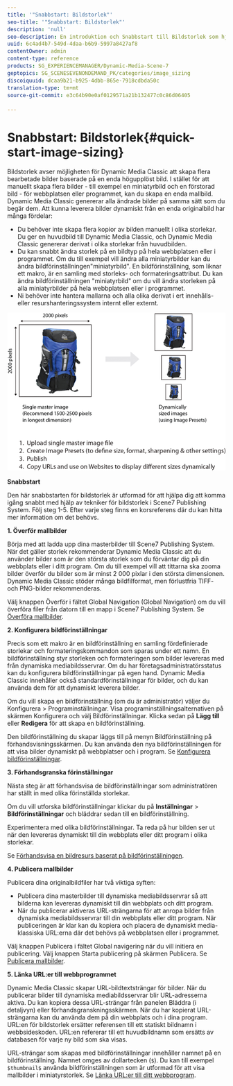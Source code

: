 ```yaml
---
title: '"Snabbstart: Bildstorlek"'
seo-title: '"Snabbstart: Bildstorlek"'
description: 'null'
seo-description: En introduktion och Snabbstart till Bildstorlek som hjälper dig att komma igång snabbt med tekniker för bildstorlek.
uuid: 6c4ad4b7-549d-4daa-b6b9-5997a8427af8
contentOwner: admin
content-type: reference
products: SG_EXPERIENCEMANAGER/Dynamic-Media-Scene-7
geptopics: SG_SCENESEVENONDEMAND_PK/categories/image_sizing
discoiquuid: dcaa9b21-b925-4dbb-865e-7918cdbda50c
translation-type: tm+mt
source-git-commit: e3c64b90e0af0129571a21b132477c0c86d06405

---
```



# Snabbstart: Bildstorlek{#quick-start-image-sizing}

Bildstorlek avser möjligheten för Dynamic Media Classic att skapa flera bearbetade bilder baserade på en enda högupplöst bild. I stället för att manuellt skapa flera bilder - till exempel en miniatyrbild och en förstorad bild - för webbplatsen eller programmet, kan du skapa en enda mallbild. Dynamic Media Classic genererar alla ändrade bilder på samma sätt som du begär dem. Att kunna leverera bilder dynamiskt från en enda originalbild har många fördelar:

* Du behöver inte skapa flera kopior av bilden manuellt i olika storlekar. Du ger en huvudbild till Dynamic Media Classic, och Dynamic Media Classic genererar derivat i olika storlekar från huvudbilden.
* Du kan snabbt ändra storlek på en bildtyp på hela webbplatsen eller i programmet. Om du till exempel vill ändra alla miniatyrbilder kan du ändra bildförinställningen&quot;miniatyrbild&quot;. En bildförinställning, som liknar ett makro, är en samling med storleks- och formateringsattribut. Du kan ändra bildförinställningen &quot;miniatyrbild&quot; om du vill ändra storleken på alla miniatyrbilder på hela webbplatsen eller i programmet.
* Ni behöver inte hantera mallarna och alla olika derivat i ert innehålls- eller resurshanteringssystem internt eller externt.

![Du kan skapa flera härledda bilder med olika storlek från samma högupplösta huvudfil.](/help/assets/is_derivative_sizes_popup.png)

**Snabbstart**

Den här snabbstarten för bildstorlek är utformad för att hjälpa dig att komma igång snabbt med hjälp av tekniker för bildstorlek i Scene7 Publishing System. Följ steg 1-5. Efter varje steg finns en korsreferens där du kan hitta mer information om det behövs.

**1. Överför mallbilder**

Börja med att ladda upp dina masterbilder till Scene7 Publishing System. När det gäller storlek rekommenderar Dynamic Media Classic att du använder bilder som är den största storlek som du förväntar dig på din webbplats eller i ditt program. Om du till exempel vill att tittarna ska zooma bilder överför du bilder som är minst 2 000 pixlar i den största dimensionen. Dynamic Media Classic stöder många bildfilformat, men förlustfria TIFF- och PNG-bilder rekommenderas.

Välj knappen Överför i fältet Global Navigation (Global Navigation) om du vill överföra filer från datorn till en mapp i Scene7 Publishing System. Se [Överföra mallbilder](uploading-master-images.md#uploading_master_images).

**2. Konfigurera bildförinställningar**

Precis som ett makro är en bildförinställning en samling fördefinierade storlekar och formateringskommandon som sparas under ett namn. En bildförinställning styr storleken och formateringen som bilder levereras med från dynamiska mediabildsservrar. Om du har företagsadministratörsstatus kan du konfigurera bildförinställningar på egen hand. Dynamic Media Classic innehåller också standardförinställningar för bilder, och du kan använda dem för att dynamiskt leverera bilder.

Om du vill skapa en bildförinställning (om du är administratör) väljer du Konfigurera > Programinställningar. Visa programinställningsalternativen på skärmen Konfigurera och välj Bildförinställningar. Klicka sedan på **Lägg till** eller **Redigera** för att skapa en bildförinställning.

Den bildförinställning du skapar läggs till på menyn Bildförinställning på förhandsvisningsskärmen. Du kan använda den nya bildförinställningen för att visa bilder dynamiskt på webbplatser och i program. Se [Konfigurera bildförinställningar](setting-image-presets.md#setting_up_image_presets).

**3. Förhandsgranska förinställningar**

Nästa steg är att förhandsvisa de bildförinställningar som administratören har ställt in med olika förinställda storlekar.

Om du vill utforska bildförinställningar klickar du på **Inställningar** > **Bildförinställningar** och bläddrar sedan till en bildförinställning.

Experimentera med olika bildförinställningar. Ta reda på hur bilden ser ut när den levereras dynamiskt till din webbplats eller ditt program i olika storlekar.

Se [Förhandsvisa en bildresurs baserat på bildförinställningen](previewing-asset.md#previewing_an_image_asset_based_on_its_image_preset).

**4. Publicera mallbilder**

Publicera dina originalbildfiler har två viktiga syften:

* Publicera dina masterbilder till dynamiska mediabildsservrar så att bilderna kan levereras dynamiskt till din webbplats och ditt program.
* När du publicerar aktiveras URL-strängarna för att anropa bilder från dynamiska mediabildsservrar till din webbplats eller ditt program. När publiceringen är klar kan du kopiera och placera de dynamiskt media-klassiska URL:erna där det behövs på webbplatsen eller i programmet.

Välj knappen Publicera i fältet Global navigering när du vill initiera en publicering. Välj knappen Starta publicering på skärmen Publicera. Se [Publicera mallbilder](publishing-master-images.md#publishing_master_images).

**5. Länka URL:er till webbprogrammet**

Dynamic Media Classic skapar URL-bildtextsträngar för bilder. När du publicerar bilder till dynamiska mediabildsservrar blir URL-adresserna aktiva. Du kan kopiera dessa URL-strängar från panelen Bläddra (i detaljvyn) eller förhandsgranskningsskärmen. När du har kopierat URL-strängarna kan du använda dem på din webbplats och i dina program. URL:en för bildstorlek ersätter referensen till ett statiskt bildnamn i webbsideskoden. URL:en refererar till ett huvudbildnamn som ersätts av databasen för varje ny bild som ska visas.

URL-strängar som skapas med bildförinställningar innehåller namnet på en bildförinställning. Namnet omges av dollartecken (`$`). Du kan till exempel `$thumbnail$` använda bildförinställningen som är utformad för att visa mallbilder i miniatyrstorlek. Se [Länka URL:er till ditt webbprogram](linking-urls-web-application.md#linking_urls_to_your_web_application).
